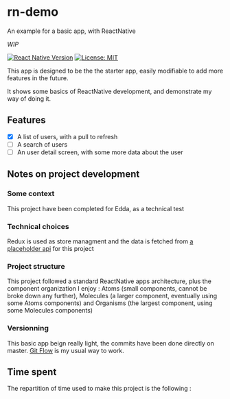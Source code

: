 # rn-demo
An example for a basic app, with ReactNative

*WIP*

[![React Native Version](https://img.shields.io/badge/react--native-0.69.X-green)]()
[![License: MIT](https://img.shields.io/badge/License-MIT-yellow.svg)](https://opensource.org/licenses/MIT)

This app is designed to be the the starter app, easily modifiable to add more features in the future.  

It shows some basics of ReactNative development, and demonstrate my way of doing it.

## Features
 - [x] A list of users, with a pull to refresh
 - [ ] A search of users
 - [ ] An user detail screen, with some more data about the user
 
## Notes on project development
### Some context
This project have been completed for Edda, as a technical test

### Technical choices
Redux is used as store managment and the data is fetched from [a placeholder api](https://jsonplaceholder.typicode.com) for this project

### Project structure
This project followed a standard ReactNative apps architecture, plus the component organization I enjoy : Atoms (small components, cannot be broke down any further), Molecules (a larger component, eventually using some Atoms components) and Organisms (the largest component, using some Molecules components)

### Versionning
This basic app beign really light, the commits have been done directly on master. [Git Flow](https://www.atlassian.com/git/tutorials/comparing-workflows/gitflow-workflow#:~:text=What%20is%20Gitflow%3F,lived%20branches%20and%20larger%20commits.) is my usual way to work.

## Time spent
The repartition of time used to make this project is the following : 
